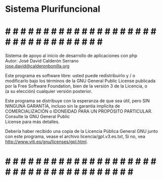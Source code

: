 Sistema Plurifuncional
======================
# # # # # # # # # # # # # # # # # # # # # # # # # # # # # # # # # # #
 Sistema de apoyo al inicio de desarrollo de aplicaciones con php  
 Autor: José David Calderón Serrano      
        jose.david@calderonbonilla.org   
                                         
 Este programa es software libre: usted puede redistribuirlo y / o         
 modificarlo bajo los términos de la GNU General Public License publicada  
 por la Free Software Foundation, bien de la versión 3 de la Licencia, o   
 (a su elección) cualquier versión posterior.                              
                                                                           
 Este programa se distribuye con la esperanza de que sea útil, pero SIN    
 NINGUNA GARANTÍA, incluso sin la garantía implícita de COMERCIALIZACIÓN o 
 IDONEIDAD PARA UN PROPÓSITO PARTICULAR. Consulte la GNU General Public    
 License para más detalles.                                                
                                                                           
 Debería haber recibido una copia de la Licencia Pública General GNU junto 
 con este programa, vease el archivo licencia/gpl.v3.es.txt, Si no, vea    
 <http://www.viti.es/gnu/licenses/gpl.html>.                               
# # # # # # # # # # # # # # # # # # # # # # # # # # # # # # # # # # # # # # #
